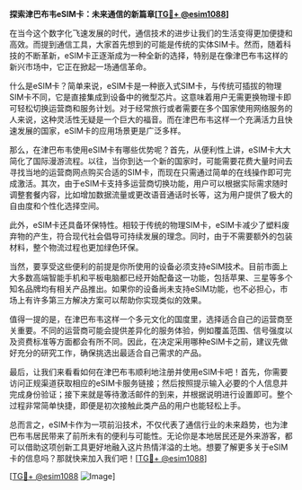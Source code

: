 **探索津巴布韦eSIM卡：未来通信的新篇章[[TG💪+ @esim1088](https://t.me/s/esim1088)]**

在当今这个数字化飞速发展的时代，通信技术的进步让我们的生活变得更加便捷和高效。而提到通信工具，大家首先想到的可能是传统的实体SIM卡。然而，随着科技的不断革新，eSIM卡正逐渐成为一种全新的选择，特别是在像津巴布韦这样的新兴市场中，它正在掀起一场通信革命。

什么是eSIM卡？简单来说，eSIM卡是一种嵌入式SIM卡，与传统可插拔的物理SIM卡不同，它是直接集成到设备中的微型芯片。这意味着用户无需更换物理卡即可轻松切换运营商和服务计划。对于经常旅行或者需要在多个国家使用网络服务的人来说，这种灵活性无疑是一个巨大的福音。而在津巴布韦这样一个充满活力且快速发展的国家，eSIM卡的应用场景更是广泛多样。

那么，在津巴布韦使用eSIM卡有哪些优势呢？首先，从便利性上讲，eSIM卡大大简化了国际漫游流程。以往，当你到达一个新的国家时，可能需要花费大量时间去寻找当地的运营商网点购买合适的SIM卡，而现在只需通过简单的在线操作即可完成激活。其次，由于eSIM卡支持多运营商切换功能，用户可以根据实际需求随时调整套餐内容，比如增加数据流量或更改语音通话时长等，这为用户提供了极大的自由度和个性化选择空间。

此外，eSIM卡还具备环保特性。相较于传统的物理SIM卡，eSIM卡减少了塑料废弃物的产生，符合现代社会倡导可持续发展的理念。同时，由于不需要额外的包装材料，整个物流过程也更加绿色环保。

当然，要享受这些便利的前提是你所使用的设备必须支持eSIM技术。目前市面上大多数高端智能手机和平板电脑都已经开始配备这一功能，包括苹果、三星等多个知名品牌均有相关产品推出。如果你的设备尚未支持eSIM功能，也不必担心，市场上有许多第三方解决方案可以帮助你实现类似的效果。

值得一提的是，在津巴布韦这样一个多元文化的国度里，选择适合自己的运营商至关重要。不同的运营商可能会提供差异化的服务体验，例如覆盖范围、信号强度以及资费标准等方面都会有所不同。因此，在决定采用哪种eSIM卡之前，建议先做好充分的研究工作，确保挑选出最适合自己需求的产品。

最后，让我们来看看如何在津巴布韦顺利地注册并使用eSIM卡吧！首先，你需要访问正规渠道获取相应的eSIM卡服务链接；然后按照提示输入必要的个人信息并完成身份验证；接下来就是等待激活邮件的到来，并根据说明进行设置即可。整个过程非常简单快捷，即便是初次接触此类产品的用户也能轻松上手。

总而言之，eSIM卡作为一项前沿技术，不仅代表了通信行业的未来趋势，也为津巴布韦居民带来了前所未有的便利与可能性。无论你是本地居民还是外来游客，都可以借助这项创新工具更好地融入这片热情洋溢的土地。想要了解更多关于eSIM卡的信息吗？那就快来加入我们吧！[[TG💪+ @esim1088](https://t.me/s/esim1088)]

[[TG💪+ @esim1088](https://t.me/s/esim1088) ![Image](https://i.postimg.cc/4NQfJmqS/Snipaste-2025-05-13-00-14-12.png)]